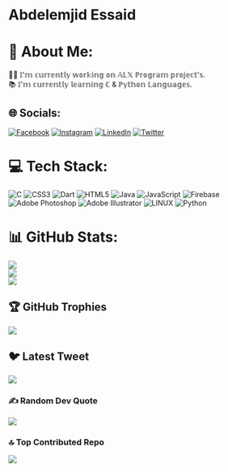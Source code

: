 
<h1>Abdelemjid Essaid</h1>

# 💫 About Me:
👷‍♂️️ 𝕀'𝕞 𝕔𝕦𝕣𝕣𝕖𝕟𝕥𝕝𝕪 𝕨𝕠𝕣𝕜𝕚𝕟𝕘 𝕠𝕟 𝔸𝕃𝕏 ℙ𝕣𝕠𝕘𝕣𝕒𝕞 𝕡𝕣𝕠𝕛𝕖𝕔𝕥'𝕤.<br>📚 𝕀'𝕞 𝕔𝕦𝕣𝕣𝕖𝕟𝕥𝕝𝕪 𝕝𝕖𝕒𝕣𝕟𝕚𝕟𝕘 ℂ & ℙ𝕪𝕥𝕙𝕠𝕟 𝕃𝕒𝕟𝕘𝕦𝕒𝕘𝕖𝕤.


## 🌐 Socials:
[![Facebook](https://img.shields.io/badge/Facebook-%231877F2.svg?logo=Facebook&logoColor=white)](https://facebook.com/100073287853959) [![Instagram](https://img.shields.io/badge/Instagram-%23E4405F.svg?logo=Instagram&logoColor=white)](https://instagram.com/essaid_abdelemjid) [![LinkedIn](https://img.shields.io/badge/LinkedIn-%230077B5.svg?logo=linkedin&logoColor=white)](https://linkedin.com/in/abdelemjid-essaid) [![Twitter](https://img.shields.io/badge/Twitter-%231DA1F2.svg?logo=Twitter&logoColor=white)](https://twitter.com/AbdelemjidEss) 

# 💻 Tech Stack:
![C](https://img.shields.io/badge/c-%2300599C.svg?style=for-the-badge&logo=c&logoColor=white) ![CSS3](https://img.shields.io/badge/css3-%231572B6.svg?style=for-the-badge&logo=css3&logoColor=white) ![Dart](https://img.shields.io/badge/dart-%230175C2.svg?style=for-the-badge&logo=dart&logoColor=white) ![HTML5](https://img.shields.io/badge/html5-%23E34F26.svg?style=for-the-badge&logo=html5&logoColor=white) ![Java](https://img.shields.io/badge/java-%23ED8B00.svg?style=for-the-badge&logo=java&logoColor=white) ![JavaScript](https://img.shields.io/badge/javascript-%23323330.svg?style=for-the-badge&logo=javascript&logoColor=%23F7DF1E) ![Firebase](https://img.shields.io/badge/firebase-%23039BE5.svg?style=for-the-badge&logo=firebase) ![Adobe Photoshop](https://img.shields.io/badge/adobephotoshop-%2331A8FF.svg?style=for-the-badge&logo=adobephotoshop&logoColor=white) ![Adobe Illustrator](https://img.shields.io/badge/adobeillustrator-%23FF9A00.svg?style=for-the-badge&logo=adobeillustrator&logoColor=white) ![LINUX](https://img.shields.io/badge/Linux-FCC624?style=for-the-badge&logo=linux&logoColor=black) ![Python](https://img.shields.io/badge/python-3670A0?style=for-the-badge&logo=python&logoColor=ffdd54)

# 📊 GitHub Stats:
![](https://github-readme-stats.vercel.app/api?username=abdelemjidessaid&theme=gruvbox&hide_border=false&include_all_commits=true&count_private=true)<br/>
![](https://github-readme-streak-stats.herokuapp.com/?user=abdelemjidessaid&theme=gruvbox&hide_border=false)<br/>
![](https://github-readme-stats.vercel.app/api/top-langs/?username=abdelemjidessaid&theme=gruvbox&hide_border=false&include_all_commits=true&count_private=true&layout=compact)

## 🏆 GitHub Trophies
![](https://github-profile-trophy.vercel.app/?username=abdelemjidessaid&theme=radical&no-frame=false&no-bg=false&margin-w=4)

## 🐦 Latest Tweet
[![](https://gtce.itsvg.in/api?username=AbdelemjidEss)](https://github.com/VishwaGauravIn/github-twitter-card-embed)

### ✍️ Random Dev Quote
![](https://quotes-github-readme.vercel.app/api?type=horizontal&theme=radical)

### 🔝 Top Contributed Repo
![](https://github-contributor-stats.vercel.app/api?username=abdelemjidessaid&limit=5&theme=dark&combine_all_yearly_contributions=true)

